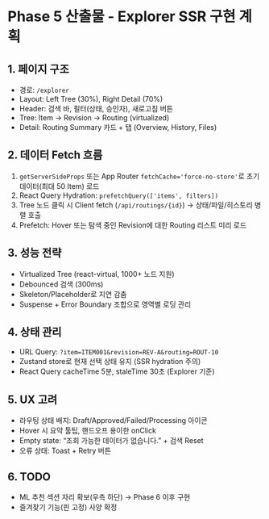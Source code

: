 # Phase 5 산출물 - Explorer SSR 구현 계획

## 1. 페이지 구조
- 경로: `/explorer`
- Layout: Left Tree (30%), Right Detail (70%)
- Header: 검색 바, 필터(상태, 승인자), 새로고침 버튼
- Tree: Item -> Revision -> Routing (virtualized)
- Detail: Routing Summary 카드 + 탭 (Overview, History, Files)

## 2. 데이터 Fetch 흐름
1. `getServerSideProps` 또는 App Router `fetchCache='force-no-store'`로 초기 데이터(최대 50 Item) 로드
2. React Query Hydration: `prefetchQuery(['items', filters])`
3. Tree 노드 클릭 시 Client fetch (`/api/routings/{id}`) → 상태/파일/히스토리 병렬 호출
4. Prefetch: Hover 또는 탐색 중인 Revision에 대한 Routing 리스트 미리 로드

## 3. 성능 전략
- Virtualized Tree (react-virtual, 1000+ 노드 지원)
- Debounced 검색 (300ms)
- Skeleton/Placeholder로 지연 감춤
- Suspense + Error Boundary 조합으로 영역별 로딩 관리

## 4. 상태 관리
- URL Query: `?item=ITEM001&revision=REV-A&routing=ROUT-10`
- Zustand store로 현재 선택 상태 유지 (SSR hydration 주의)
- React Query cacheTime 5분, staleTime 30초 (Explorer 기준)

## 5. UX 고려
- 라우팅 상태 배지: Draft/Approved/Failed/Processing 아이콘
- Hover 시 요약 툴팁, 핸드오프 용이한 onClick
- Empty state: “조회 가능한 데이터가 없습니다.” + 검색 Reset
- 오류 상태: Toast + Retry 버튼

## 6. TODO
- ML 추천 섹션 자리 확보(우측 하단) → Phase 6 이후 구현
- 즐겨찾기 기능(핀 고정) 사양 확정
